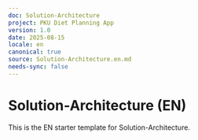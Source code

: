 ```yaml
---
doc: Solution-Architecture
project: PKU Diet Planning App
version: 1.0
date: 2025-08-15
locale: en
canonical: true
source: Solution-Architecture.en.md
needs-sync: false
---
```


# Solution-Architecture (EN)

This is the EN starter template for Solution-Architecture.
